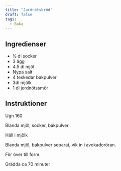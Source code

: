 ```yaml
---
title: "Jordnötsbröd"
draft: false
tags:
  - Baka
---
```


## Ingredienser
- ½ dl socker
- 3 ägg
- 4.5 dl mjöl
- Nypa salt
- 4 teskedar bakpulver
- 3dl mjölk
- 1 dl jordnötssmör

## Instruktioner
Ugn 160

Blanda mjöl, socker, bakpulver.

Häll i mjölk

Blanda mjöl, bakpulver separat, vik in i avokadoröran.

För över till form.

Grädda ca 70 minuter
